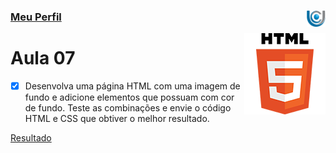 ### [Meu Perfil](http://phstefen.github.io/) <img align="right" src="../../img/unicesumar.png" width="30"/>

<img align="right" src="../../img/html.png" width="130"/>

# Aula 07

- [X] Desenvolva uma página HTML com uma imagem de fundo e adicione elementos que possuam com cor de fundo. Teste as combinações e envie o código HTML e CSS que obtiver o melhor resultado.

[Resultado](https://github.com/phStefen/aulas-html-css/blob/master/unicesumar/aula-07/index.html)

